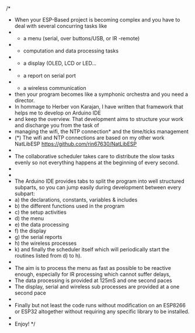 /*
 * When your ESP-Based project is becoming complex and you have to deal with several concurring tasks like
 * - a menu (serial, over buttons/USB, or IR -remote)
 * - computation and data processing tasks
 * - a display (OLED, LCD or LED...
 * - a report on serial port
 * - a wireless communication
 * then your program becomes like a symphonic orchestra and you need a director.
 * In hommage to Herber von Karajan, I have written that framework that helps me to develop on Arduino IDE
 * and keep the overview. That development aims to structure your work and discharge you from the task of
 * managing the wifi, the NTP connection* and the time/ticks management
 * (*) The wifi and NTP connections are based on my other work NatLibESP https://github.com/rin67630/NatLibESP
 * 
 * The collaborative scheduler takes care to distribute the slow tasks evenly so not everything happens at the beginning of every second.
 * 
 * 
 * The Arduino IDE provides tabs to split the program into well structured subparts, so you can jump easily during development between every subpart:
 * a) the declarations, constants, variables & includes
 * b) the different functions used in the program
 * c) the setup activities
 * d) the menu
 * e) the data processing
 * f) the display
 * g) the serial reports
 * h) the wireless processes
 * k) and finally the scheduler itself which will periodically start the routines listed from d) to h).
 * 
 * The aim is to process the menu as fast as possible to be reactive enough, especially for IR processing which cannot suffer delays,
 * The data processing is provided at 125mS and one second paces
 * The display, serial and wireless sub processes are provided at a one second pace
 *
 * Finally but not least the code runs without modification on an ESP8266 or ESP32 altogether without requiring any specific library to be installed.
 * 
 * Enjoy!
 */
